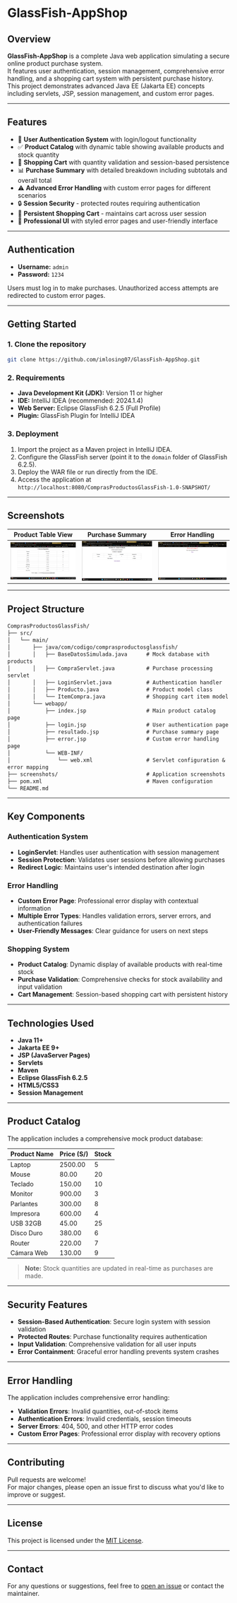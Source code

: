 # GlassFish-AppShop

## Overview

**GlassFish-AppShop** is a complete Java web application simulating a secure online product purchase system.  
It features user authentication, session management, comprehensive error handling, and a shopping cart system with persistent purchase history.  
This project demonstrates advanced Java EE (Jakarta EE) concepts including servlets, JSP, session management, and custom error pages.

---

## Features

- 🔐 **User Authentication System** with login/logout functionality
- ✅ **Product Catalog** with dynamic table showing available products and stock quantity  
- 🛒 **Shopping Cart** with quantity validation and session-based persistence
- 📊 **Purchase Summary** with detailed breakdown including subtotals and overall total  
- ⚠️ **Advanced Error Handling** with custom error pages for different scenarios
- 🔒 **Session Security** - protected routes requiring authentication
- 💾 **Persistent Shopping Cart** - maintains cart across user session
- 🎨 **Professional UI** with styled error pages and user-friendly interface

---

## Authentication

- **Username:** `admin`
- **Password:** `1234`

Users must log in to make purchases. Unauthorized access attempts are redirected to custom error pages.

---

## Getting Started

### 1. Clone the repository

```bash
git clone https://github.com/imlosing07/GlassFish-AppShop.git
```

### 2. Requirements

- **Java Development Kit (JDK):** Version 11 or higher
- **IDE:** IntelliJ IDEA (recommended: 2024.1.4)
- **Web Server:** Eclipse GlassFish 6.2.5 (Full Profile)
- **Plugin:** GlassFish Plugin for IntelliJ IDEA

### 3. Deployment

1. Import the project as a Maven project in IntelliJ IDEA.
2. Configure the GlassFish server (point it to the `domain` folder of GlassFish 6.2.5).
3. Deploy the WAR file or run directly from the IDE.
4. Access the application at `http://localhost:8080/ComprasProductosGlassFish-1.0-SNAPSHOT/`

---

## Screenshots

| **Product Table View** | **Purchase Summary** | **Error Handling** |
|------------------------|---------------------|-------------------|
| ![Product Table](screenshots/screenshotTableProducts.png) | ![Purchase Summary](screenshots/screenshotPurchase.png) | ![Error Page](screenshots/screenshotError.png) |

---

## Project Structure

```
ComprasProductosGlassFish/
├── src/
│   └── main/
│       ├── java/com/codigo/comprasproductosglassfish/
│       │   ├── BaseDatosSimulada.java      # Mock database with products
│       │   ├── CompraServlet.java          # Purchase processing servlet
│       │   ├── LoginServlet.java           # Authentication handler
│       │   ├── Producto.java               # Product model class
│       │   └── ItemCompra.java             # Shopping cart item model
│       └── webapp/
│           ├── index.jsp                   # Main product catalog page
│           ├── login.jsp                   # User authentication page
│           ├── resultado.jsp               # Purchase summary page
│           ├── error.jsp                   # Custom error handling page
│           └── WEB-INF/
│               └── web.xml                 # Servlet configuration & error mapping
├── screenshots/                            # Application screenshots
├── pom.xml                                 # Maven configuration
└── README.md
```

---

## Key Components

### Authentication System
- **LoginServlet**: Handles user authentication with session management
- **Session Protection**: Validates user sessions before allowing purchases
- **Redirect Logic**: Maintains user's intended destination after login

### Error Handling
- **Custom Error Page**: Professional error display with contextual information
- **Multiple Error Types**: Handles validation errors, server errors, and authentication failures
- **User-Friendly Messages**: Clear guidance for users on next steps

### Shopping System
- **Product Catalog**: Dynamic display of available products with real-time stock
- **Purchase Validation**: Comprehensive checks for stock availability and input validation
- **Cart Management**: Session-based shopping cart with persistent history

---

## Technologies Used

- **Java 11+**
- **Jakarta EE 9+**
- **JSP (JavaServer Pages)**
- **Servlets**
- **Maven**
- **Eclipse GlassFish 6.2.5**
- **HTML5/CSS3**
- **Session Management**

---

## Product Catalog

The application includes a comprehensive mock product database:

| Product Name | Price (S/) | Stock |
|--------------|-------------|-------|
| Laptop       | 2500.00     | 5     |
| Mouse        | 80.00       | 20    |
| Teclado      | 150.00      | 10    |
| Monitor      | 900.00      | 3     |
| Parlantes    | 300.00      | 8     |
| Impresora    | 600.00      | 4     |
| USB 32GB     | 45.00       | 25    |
| Disco Duro   | 380.00      | 6     |
| Router       | 220.00      | 7     |
| Cámara Web   | 130.00      | 9     |

> **Note:** Stock quantities are updated in real-time as purchases are made.

---

## Security Features

- **Session-Based Authentication**: Secure login system with session validation
- **Protected Routes**: Purchase functionality requires authentication
- **Input Validation**: Comprehensive validation for all user inputs
- **Error Containment**: Graceful error handling prevents system crashes

---

## Error Handling

The application includes comprehensive error handling:

- **Validation Errors**: Invalid quantities, out-of-stock items
- **Authentication Errors**: Invalid credentials, session timeouts
- **Server Errors**: 404, 500, and other HTTP error codes
- **Custom Error Pages**: Professional error display with recovery options

---

## Contributing

Pull requests are welcome!  
For major changes, please open an issue first to discuss what you'd like to improve or suggest.

---

## License

This project is licensed under the [MIT License](LICENSE).

---

## Contact

For any questions or suggestions, feel free to [open an issue](https://github.com/imlosing07/GlassFish-AppShop/issues) or contact the maintainer.
